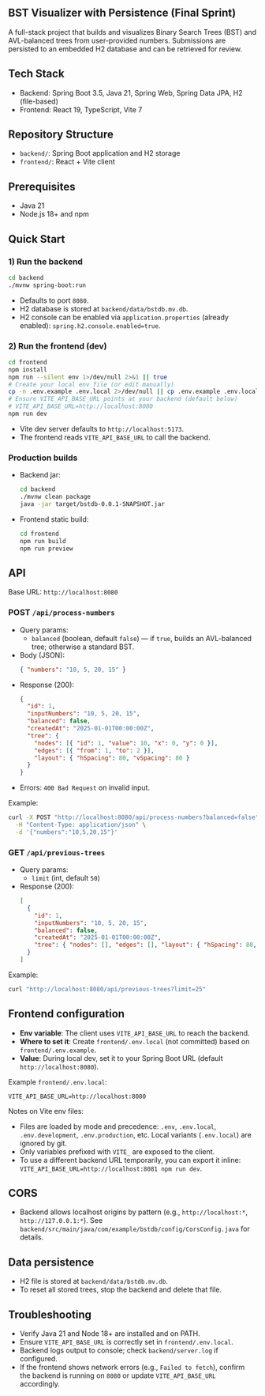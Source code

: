 ## BST Visualizer with Persistence (Final Sprint)

A full-stack project that builds and visualizes Binary Search Trees (BST) and AVL-balanced trees from user-provided numbers. Submissions are persisted to an embedded H2 database and can be retrieved for review.

## Tech Stack

- Backend: Spring Boot 3.5, Java 21, Spring Web, Spring Data JPA, H2 (file-based)
- Frontend: React 19, TypeScript, Vite 7

## Repository Structure

- `backend/`: Spring Boot application and H2 storage
- `frontend/`: React + Vite client

## Prerequisites

- Java 21
- Node.js 18+ and npm

## Quick Start

### 1) Run the backend

```bash
cd backend
./mvnw spring-boot:run
```

- Defaults to port `8080`.
- H2 database is stored at `backend/data/bstdb.mv.db`.
- H2 console can be enabled via `application.properties` (already enabled): `spring.h2.console.enabled=true`.

### 2) Run the frontend (dev)

```bash
cd frontend
npm install
npm run --silent env 1>/dev/null 2>&1 || true
# Create your local env file (or edit manually)
cp -n .env.example .env.local 2>/dev/null || cp .env.example .env.local
# Ensure VITE_API_BASE_URL points at your backend (default below)
# VITE_API_BASE_URL=http://localhost:8080
npm run dev
```

- Vite dev server defaults to `http://localhost:5173`.
- The frontend reads `VITE_API_BASE_URL` to call the backend.

### Production builds

- Backend jar:
  ```bash
  cd backend
  ./mvnw clean package
  java -jar target/bstdb-0.0.1-SNAPSHOT.jar
  ```

- Frontend static build:
  ```bash
  cd frontend
  npm run build
  npm run preview
  ```

## API

Base URL: `http://localhost:8080`

### POST `/api/process-numbers`

- Query params:
  - `balanced` (boolean, default `false`) — if `true`, builds an AVL-balanced tree; otherwise a standard BST.
- Body (JSON):
  ```json
  { "numbers": "10, 5, 20, 15" }
  ```
- Response (200):
  ```json
  {
    "id": 1,
    "inputNumbers": "10, 5, 20, 15",
    "balanced": false,
    "createdAt": "2025-01-01T00:00:00Z",
    "tree": {
      "nodes": [{ "id": 1, "value": 10, "x": 0, "y": 0 }],
      "edges": [{ "from": 1, "to": 2 }],
      "layout": { "hSpacing": 80, "vSpacing": 80 }
    }
  }
  ```
- Errors: `400 Bad Request` on invalid input.

Example:
```bash
curl -X POST "http://localhost:8080/api/process-numbers?balanced=false" \
  -H "Content-Type: application/json" \
  -d '{"numbers":"10,5,20,15"}'
```

### GET `/api/previous-trees`

- Query params:
  - `limit` (int, default `50`)
- Response (200):
  ```json
  [
    {
      "id": 1,
      "inputNumbers": "10, 5, 20, 15",
      "balanced": false,
      "createdAt": "2025-01-01T00:00:00Z",
      "tree": { "nodes": [], "edges": [], "layout": { "hSpacing": 80, "vSpacing": 80 } }
    }
  ]
  ```

Example:
```bash
curl "http://localhost:8080/api/previous-trees?limit=25"
```

## Frontend configuration

- **Env variable**: The client uses `VITE_API_BASE_URL` to reach the backend.
- **Where to set it**: Create `frontend/.env.local` (not committed) based on `frontend/.env.example`.
- **Value**: During local dev, set it to your Spring Boot URL (default `http://localhost:8080`).

Example `frontend/.env.local`:
```dotenv
VITE_API_BASE_URL=http://localhost:8080
```

Notes on Vite env files:
- Files are loaded by mode and precedence: `.env`, `.env.local`, `.env.development`, `.env.production`, etc. Local variants (`.env.local`) are ignored by git.
- Only variables prefixed with `VITE_` are exposed to the client.
- To use a different backend URL temporarily, you can export it inline: `VITE_API_BASE_URL=http://localhost:8081 npm run dev`.

## CORS

- Backend allows localhost origins by pattern (e.g., `http://localhost:*`, `http://127.0.0.1:*`). See `backend/src/main/java/com/example/bstdb/config/CorsConfig.java` for details.

## Data persistence

- H2 file is stored at `backend/data/bstdb.mv.db`.
- To reset all stored trees, stop the backend and delete that file.

## Troubleshooting

- Verify Java 21 and Node 18+ are installed and on PATH.
- Ensure `VITE_API_BASE_URL` is correctly set in `frontend/.env.local`.
- Backend logs output to console; check `backend/server.log` if configured.
- If the frontend shows network errors (e.g., `Failed to fetch`), confirm the backend is running on `8080` or update `VITE_API_BASE_URL` accordingly.


